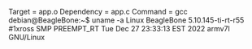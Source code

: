 Target = app.o
Dependency = app.c
Command = gcc 
debian@BeagleBone:~$ uname -a
Linux BeagleBone 5.10.145-ti-rt-r55 #1xross SMP PREEMPT_RT Tue Dec 27 23:33:13 EST 2022 armv7l GNU/Linux